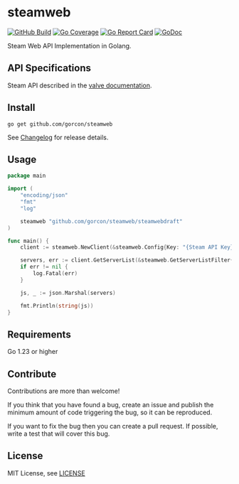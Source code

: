 # steamweb
[![GitHub Build](https://github.com/gorcon/steamweb/workflows/build/badge.svg)](https://github.com/gorcon/steamweb/actions)
[![Go Coverage](https://github.com/gorcon/steamweb/wiki/coverage.svg)](https://raw.githack.com/wiki/gorcon/steamweb/coverage.html)
[![Go Report Card](https://goreportcard.com/badge/github.com/gorcon/steamweb)](https://goreportcard.com/report/github.com/gorcon/steamweb)
[![GoDoc](https://img.shields.io/badge/godoc-reference-blue.svg)](https://godoc.org/github.com/gorcon/steamweb)

Steam Web API Implementation in Golang.

## API Specifications
Steam API described in the [valve documentation](https://developer.valvesoftware.com/wiki/Steam_Web_API).

## Install
```text
go get github.com/gorcon/steamweb
```

See [Changelog](CHANGELOG.md) for release details.

## Usage

```go
package main

import (
	"encoding/json"
	"fmt"
	"log"

	steamweb "github.com/gorcon/steamweb/steamwebdraft"
)

func main() {
	client := steamweb.NewClient(&steamweb.Config{Key: "{Steam API Key}"})

	servers, err := client.GetServerList(&steamweb.GetServerListFilter{}) // Set filters here
	if err != nil {
		log.Fatal(err)
	}

	js, _ := json.Marshal(servers)

	fmt.Println(string(js))
}
```

## Requirements
Go 1.23 or higher

## Contribute
Contributions are more than welcome!

If you think that you have found a bug, create an issue and publish the minimum amount of code triggering the bug, so
it can be reproduced.

If you want to fix the bug then you can create a pull request. If possible, write a test that will cover this bug.

## License
MIT License, see [LICENSE](LICENSE)
